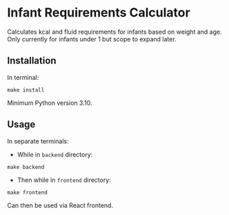# Infant Requirements Calculator

Calculates kcal and fluid requirements for infants based on weight and age. Only currently for infants under 1 but scope to expand later.

## Installation

In terminal: 

```shell
make install
```

Minimum Python version 3.10.

## Usage

In separate terminals:

- While in `backend` directory: 

```shell
make backend
```

- Then while in `frontend` directory:

```shell
make frontend
```

Can then be used via React frontend.


